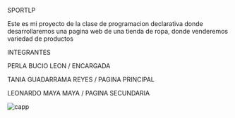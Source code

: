 SPORTLP

Este es mi proyecto de la clase de programacion declarativa donde desarrollaremos una pagina web de una tienda de ropa, donde venderemos variedad de productos 

INTEGRANTES

PERLA BUCIO LEON / ENCARGADA

TANIA GUADARRAMA REYES / PAGINA PRINCIPAL 

LEONARDO MAYA MAYA / PAGINA SECUNDARIA 



![capp](https://github.com/user-attachments/assets/4ac1e013-3aeb-480f-8a12-30bfc63eff32)



